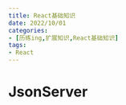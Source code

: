 ```yaml
---
title: React基础知识
date: 2022/10/01
categories:
- [历练ing,扩展知识,React基础知识]
tags:
- React
---
```


# JsonServer
